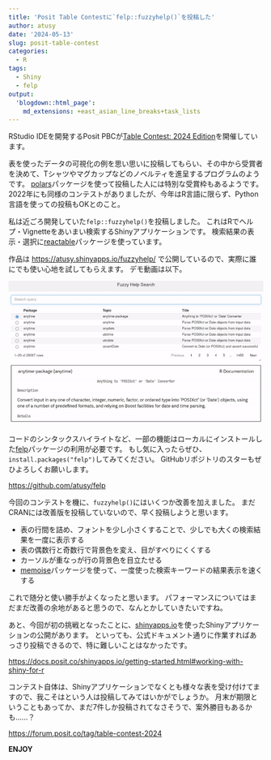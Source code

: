 ```yaml
---
title: 'Posit Table Contestに`felp::fuzzyhelp()`を投稿した'
author: atusy
date: '2024-05-13'
slug: posit-table-contest
categories:
  - R
tags:
  - Shiny
  - felp
output:
  'blogdown::html_page':
    md_extensions: +east_asian_line_breaks+task_lists
---
```



RStudio IDEを開発するPosit PBCが[Table Contest: 2024 Edition](https://posit.co/blog/announcing-the-2024-table-contest/)を開催しています。

表を使ったデータの可視化の例を思い思いに投稿してもらい、その中から受賞者を決めて、Tシャツやマグカップなどのノベルティを進呈するプログラムのようです。
[polars](https://pola-rs.github.io/r-polars/)パッケージを使って投稿した人には特別な受賞枠もあるようです。
2022年にも同様のコンテストがありましたが、今年はR言語に限らず、Python言語を使っての投稿もOKとのこと。

私は近ごろ開発していた`felp::fuzzyhelp()`を投稿しました。
これはRでヘルプ・Vignetteをあいまい検索するShinyアプリケーションです。
検索結果の表示・選択に[reactable](https://glin.github.io/reactable/index.html)パッケージを使っています。

作品は <https://atusy.shinyapps.io/fuzzyhelp/> で公開しているので、実際に誰にでも使い心地を試してもらえます。
デモ動画は以下。

![](images/fuzzyhelp.gif)

コードのシンタックスハイライトなど、一部の機能はローカルにインストールした[felp](https://felp.atusy.net)パッケージの利用が必要です。
もし気に入ったらぜひ、`install.packages("felp")`してみてください。
GitHubリポジトリのスターもぜひよろしくお願いします。

<https://github.com/atusy/felp>

今回のコンテストを機に、`fuzzyhelp()`にはいくつか改善を加えました。
まだCRANには改善版を投稿していないので、早く投稿しようと思います。

-   表の行間を詰め、フォントを少し小さくすることで、少しでも大くの検索結果を一度に表示する
-   表の偶数行と奇数行で背景色を変え、目がすべりにくくする
-   カーソルが重なっが行の背景色を目立たせる
-   [memoise](https://memoise.r-lib.org/)パッケージを使って、一度使った検索キーワードの結果表示を速くする

これで随分と使い勝手がよくなったと思います。
パフォーマンスについてはまだまだ改善の余地があると思うので、なんとかしていきたいですね。

あと、今回が初の挑戦となったことに、[shinyapps.io](https://shinyapps.io)を使ったShinyアプリケーションの公開があります。
といっても、公式ドキュメント通りに作業すればあっさり投稿できるので、特に難しいことはなかったです。

<https://docs.posit.co/shinyapps.io/getting-started.html#working-with-shiny-for-r>

コンテスト自体は、Shinyアプリケーションでなくとも様々な表を受け付けてますので、我こそはという人は投稿してみてはいかがでしょうか。
月末が期限ということもあってか、まだ7件しか投稿されてなさそうで、案外勝目もあるかも......？

<https://forum.posit.co/tag/table-contest-2024>

**ENJOY**
